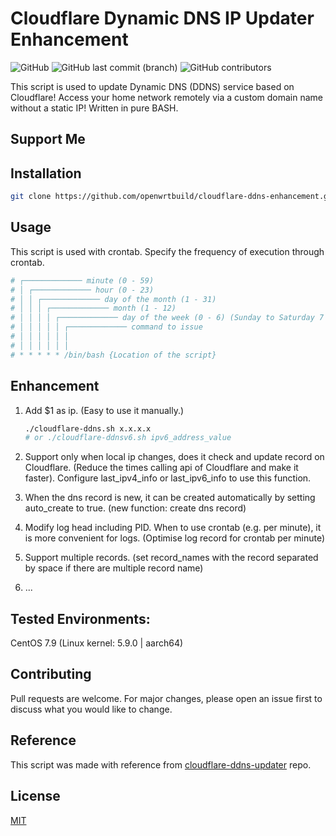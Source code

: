# Cloudflare Dynamic DNS IP Updater Enhancement

<img alt="GitHub" src="https://img.shields.io/github/license/openwrtbuild/cloudflare-ddns-enhancement?color=black"> <img alt="GitHub last commit (branch)" src="https://img.shields.io/github/last-commit/openwrtbuild/cloudflare-ddns-enhancement/main"> <img alt="GitHub contributors" src="https://img.shields.io/github/contributors/openwrtbuild/cloudflare-ddns-enhancement">

This script is used to update Dynamic DNS (DDNS) service based on Cloudflare! Access your home network remotely via a custom domain name without a static IP! Written in pure BASH.

## Support Me



## Installation

```bash
git clone https://github.com/openwrtbuild/cloudflare-ddns-enhancement.git
```

## Usage

This script is used with crontab. Specify the frequency of execution through crontab.

```bash
# ┌───────────── minute (0 - 59)
# │ ┌───────────── hour (0 - 23)
# │ │ ┌───────────── day of the month (1 - 31)
# │ │ │ ┌───────────── month (1 - 12)
# │ │ │ │ ┌───────────── day of the week (0 - 6) (Sunday to Saturday 7 is also Sunday on some systems)
# │ │ │ │ │ ┌───────────── command to issue                               
# │ │ │ │ │ │
# │ │ │ │ │ │
# * * * * * /bin/bash {Location of the script}
```

## Enhancement

1. Add $1 as ip. (Easy to use it manually.)

   ```bash
   ./cloudflare-ddns.sh x.x.x.x
   # or ./cloudflare-ddnsv6.sh ipv6_address_value
   ```

2. Support only when local ip changes, does it check and update record on Cloudflare.  (Reduce the times calling api of Cloudflare and make it faster). Configure last_ipv4_info or last_ipv6_info to use this function.

3. When the dns record is new, it can be created automatically by setting auto_create to true. (new function: create dns record)

4. Modify log head including PID. When to use crontab (e.g. per minute), it is more convenient for logs. (Optimise log record for crontab per minute)

5. Support multiple records. (set record_names with the record separated by space if there are multiple record name)

6. ...

## Tested Environments:

CentOS 7.9 (Linux kernel: 5.9.0 | aarch64) 

## Contributing

Pull requests are welcome. For major changes, please open an issue first to discuss what you would like to change.

## Reference

This script was made with reference from [cloudflare-ddns-updater](https://github.com/K0p1-Git/cloudflare-ddns-updater) repo.

## License

[MIT](https://github.com/openwrtbuild/cloudflare-ddns-enhancement/blob/main/LICENSE)
